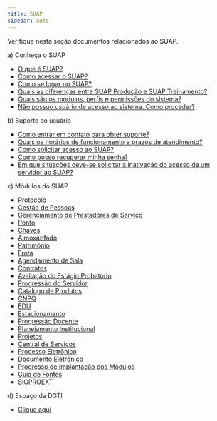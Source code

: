 ```yaml
---
title: SUAP 
sidebar: auto
---
```


Verifique nesta seção documentos relacionados ao SUAP.

a) Conheça o SUAP
* [O que é SUAP?](/rotas/suap/o_que_e_suap.html)
* [Como acessar o SUAP?](/rotas/suap/como_acessar_o_suap.html)
* [Como se logar no SUAP?](/rotas/suap/como_se_logar_no_suap.html)
* [Quais as diferenças entre SUAP Produção e SUAP Treinamento?](/rotas/suap/quais_as_diferencas_entre_suap_producao_e_suap_treinamento.html)
* [Quais são os módulos, perfis e permissões do sistema?](/rotas/suap/quais_sao_os_modulos_perfis_e_permissoes_do_sistema.html)
* [Não possuo usuário de acesso ao sistema. Como proceder?](/rotas/suap/nao_possuo_usuario_de_acesso_ao_sistema_como_proceder.html)

b) Suporte ao usuário
* [Como entrar em contato para obter suporte?](/rotas/suap/como_entrar_em_contato_para_obter_suporte.html)
* [Quais os horários de funcionamento e prazos de atendimento?](/rotas/suap/quais_os_horarios_de_funcionamento_e_prazos_de_atendimento.html)
* [Como solicitar acesso ao SUAP?](/rotas/suap/como_solicitar_acesso_ao_suap.html)
* [Como posso recuperar minha senha?](/rotas/suap/como_posso_recuperar_minha_senha.html)
* [Em que situações deve-se solicitar a inativação do acesso de um servidor ao SUAP?](/rotas/suap/em_que_situacoes_deve_se_solicitar_a_inativacao_do_acesso_do_um_servidor_ao_suap.html)

c) Módulos do SUAP
* [Protocolo](/rotas/suap/protocolo.html)
* [Gestão de Pessoas](/rotas/suap/gestao_de_pessoas.html)
* [Gerenciamento de Prestadores de Serviço](/rotas/suap/gerenciamento_de_prestadores_de_dervico.html)
* [Ponto](/rotas/suap/ponto.html)
* [Chaves](/rotas/suap/chaves.html)
* [Almoxarifado](/rotas/suap/almoxarifado.html)
* [Patrimônio](/rotas/suap/patrimonio.html)
* [Frota](/rotas/suap/frota.html)
* [Agendamento de Sala](/rotas/suap/agendamento_de_sala.html)
* [Contratos](/rotas/suap/contratos.html)
* [Avaliação do Estágio Probatório](/rotas/suap/avaliacao_do_estagio_probatorio.html)
* [Progressão do Servidor](/rotas/suap/progressao_do_servidor.html)
* [Catalogo de Produtos](/rotas/suap/catalogo_de_produtos.html)
* [CNPQ](/rotas/suap/cnpq.html)
* [EDU](/rotas/suap/edu.html)
* [Estacionamento](/rotas/suap/estacionamento.html)
* [Progressão Docente](/rotas/suap/progressao_docente.html)
* [Planejamento Institucional](/rotas/suap/planejamento_institucional.html)
* [Projetos](/rotas/suap/projetos.html)
* [Central de Serviços](/rotas/suap/central_de_servicos.html)
* [Processo Eletrônico](/rotas/suap/processo_eletronico.html)
* [Documento Eletrônico](/rotas/suap/documento_eletronico.html)
* [Progresso de Implantação dos Módulos](/rotas/suap/progresso_de_implantacao_dos_modulos.html)
* [Guia de Fontes](/rotas/suap/guia_de_fontes.html)
* [SIGPROEXT](/rotas/suap/sigproext.html)

d) Espaço da DGTI
* [Clique aqui](/rotas/suap/clique_aqui.html)